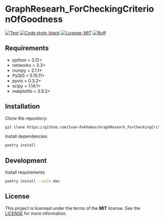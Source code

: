 # GraphResearh_ForCheckingCriterionOfGoodness

<a href="https://github.com/Ivan-Pokhabov/GraphResearh_ForCheckingCriterionOfGoodness/actions"><img alt="Test" src="https://github.com/Ivan-Pokhabov/GraphResearh_ForCheckingCriterionOfGoodness/actions/workflows/ci.yaml/badge.svg"></a>
<a href="https://github.com/psf/black"><img alt="Code style: black" src="https://img.shields.io/badge/code%20style-black-000000.svg"></a>
<a href="https://github.com/Ivan-Pokhabov/GraphResearh_ForCheckingCriterionOfGoodness/blob/main/LICENSE"><img alt="License: MIT" src="https://black.readthedocs.io/en/stable/_static/license.svg"></a>
[![Ruff](https://img.shields.io/endpoint?url=https://raw.githubusercontent.com/astral-sh/ruff/main/assets/badge/v2.json)](https://github.com/astral-sh/ruff)

## Requirements

- python = 3.12+
- networkx = 3.3+
- numpy = 2.1.1+
- PyQt5 = 5.15.11+
- pyvis = 0.3.2+
- scipy = 1.14.1+
- matplotlib = 3.9.2+

## Installation

Clone the repository:

```bash
git clone https://github.com/Ivan-Pokhabov/GraphResearh_ForCheckingCriterionOfGoodness
```

Install dependencies:

```bash
poetry install
```

## Development

Install requirements

```bash
poetry install --with dev
```

## License

This project is licensed under the terms of the **MIT** license. See the [LICENSE](LICENSE) for more information.